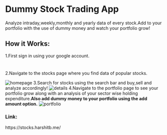 <h1>Dummy Stock Trading App</h1>
<p>Analyze intraday,weekly,monthly and yearly data of every stock.Add to your portfolio with the use of dummy money and watch your portfolio grow!</p>

<h2>How it Works:</h2>
<div>
  1.First sign in using your google account.
  <h1></h1>
  2.Navigate to the stocks page where you find data of popular stocks.
  
  ![homepage](https://github.com/HarshitBansal9/CRUx-Round-3/assets/90168787/b6749c58-9420-4474-a37a-f4bceb8ec9ed)
  3.Search for stocks using the search bar and buy,sell and analyze accordingly!
  ![details](https://github.com/HarshitBansal9/CRUx-Round-3/assets/90168787/f291e66a-0357-426a-ba83-b9360c4409b8)
  4.Navigate to the portfolio page to see your portfolio grow along with an analysis of your sector wise holding expenditure.<strong>Also add dummy money to your portfolio using the add amount option.</strong>
  ![portfolio](https://github.com/HarshitBansal9/CRUx-Round-3/assets/90168787/80e8960e-c2e7-4052-83eb-54164725cb81)
</div>

<h3>Link:</h3><div>https://stocks.harshitb.me/</div>
